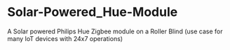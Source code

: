 # Solar-Powered_Hue-Module
A Solar powered Philips Hue Zigbee module on a Roller Blind (use case for many IoT devices with 24x7 operations)
